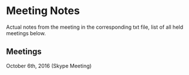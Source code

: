 # Meeting Notes

Actual notes from the meeting in the corresponding txt file, list of all held meetings below.


## Meetings
October 6th, 2016 (Skype Meeting)
